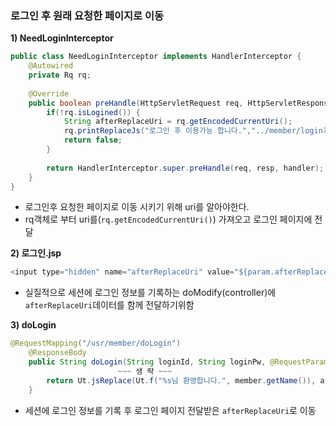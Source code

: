 ### 로그인 후 원래 요청한 페이지로 이동 

**1\) NeedLoginInterceptor**

```java
public class NeedLoginInterceptor implements HandlerInterceptor {
	@Autowired
	private Rq rq;
	
	@Override
	public boolean preHandle(HttpServletRequest req, HttpServletResponse resp, Object handler) throws Exception {
		if(!rq.isLogined()) {
			String afterReplaceUri = rq.getEncodedCurrentUri();
			rq.printReplaceJs("로그인 후 이용가능 합니다.","../member/login?afterReplaceUri="+afterReplaceUri);
			return false;
		}
		
		return HandlerInterceptor.super.preHandle(req, resp, handler);
	}
}
```

- 로그인후 요청한 페이지로 이동 시키기 위해 uri를 알아야한다.
- rq객체로 부터 uri를(```rq.getEncodedCurrentUri()```) 가져오고 로그인 페이지에 전달

**2\) 로그인.jsp**

```java
<input type="hidden" name="afterReplaceUri" value="${param.afterReplaceUri }"/>
```

- 실질적으로 세션에 로그인 정보를 기록하는 doModify(controller)에  ```afterReplaceUri```데이터를 함께 전달하기위함

**3\) doLogin**	

```java
@RequestMapping("/usr/member/doLogin")
	@ResponseBody
	public String doLogin(String loginId, String loginPw, @RequestParam(defaultValue = "/") String afterReplaceUri) {
						~~~ 생 략 ~~~
		return Ut.jsReplace(Ut.f("%s님 환영합니다.", member.getName()), afterReplaceUri);
	}
```

- 세션에 로그인 정보를 기록 후 로그인 페이지 전달받은 ```afterReplaceUri```로 이동

